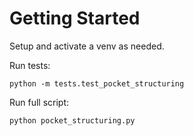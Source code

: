 # Getting Started

Setup and activate a venv as needed.

Run tests:

```
python -m tests.test_pocket_structuring
```

Run full script:

```
python pocket_structuring.py
```

